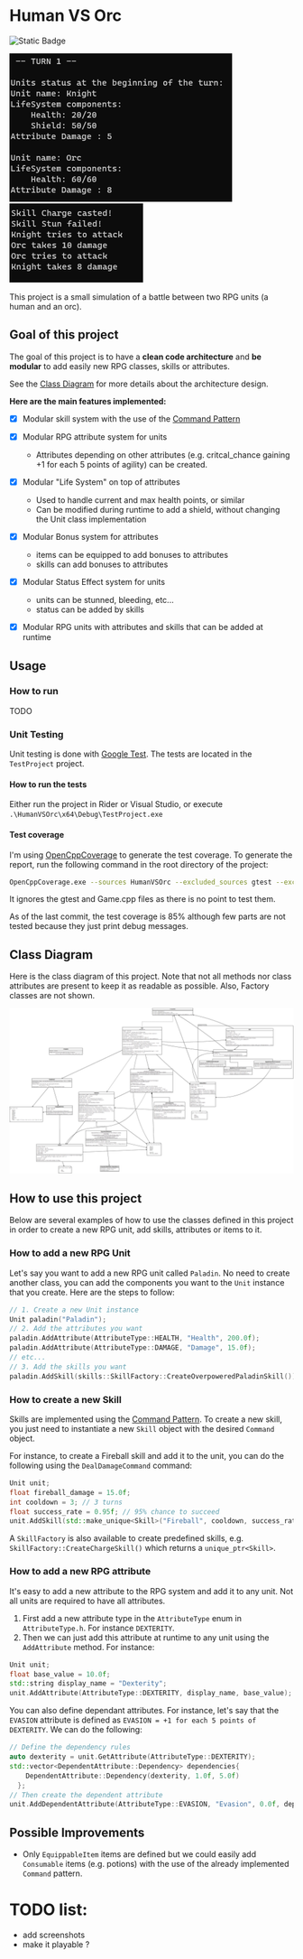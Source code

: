 # Human VS Orc


![Static Badge](https://img.shields.io/badge/coverage-85%25-green?color=%23c0f060)

![screenshot01.png](media/screenshot01.png)![screenshot02.png](media/screenshot02.png)

This project is a small simulation of a battle between two RPG units (a human and an orc).



## Goal of this project
The goal of this project is to have a **clean code architecture** and **be modular** to add easily new RPG classes, skills or attributes.

See the [Class Diagram](#class-diagram) for more details about the architecture design.

**Here are the main features implemented:**
- [x] Modular skill system with the use of the [Command Pattern](https://refactoring.guru/design-patterns/command)
- [x] Modular RPG attribute system for units
  - Attributes depending on other attributes (e.g. critcal_chance gaining +1 for each 5 points of agility) can be created.
- [x] Modular "Life System" on top of attributes
  - Used to handle current and max health points, or similar
  - Can be modified during runtime to add a shield, without changing the Unit class implementation
- [x] Modular Bonus system for attributes
  - items can be equipped to add bonuses to attributes
  - skills can add bonuses to attributes
- [x] Modular Status Effect system for units
  - units can be stunned, bleeding, etc...
  - status can be added by skills
- [x] Modular RPG units with attributes and skills that can be added at runtime


## Usage

### How to run

TODO

### Unit Testing

Unit testing is done with [Google Test](https://github.com/google/googletest). The tests are located in the `TestProject` project.

#### How to run the tests
Either run the project in Rider or Visual Studio, or execute ``.\HumanVSOrc\x64\Debug\TestProject.exe``

#### Test coverage

I'm using [OpenCppCoverage](https://github.com/OpenCppCoverage/OpenCppCoverage) to generate the test coverage. To generate the report, run the following command in the root directory of the project:

```bash
OpenCppCoverage.exe --sources HumanVSOrc --excluded_sources gtest --excluded_sources Game -- .\HumanVSOrc\x64\Debug\TestProject.exe
```

It ignores the gtest and Game.cpp files as there is no point to test them.

As of the last commit, the test coverage is 85% although few parts are not tested because they just print debug messages.


## Class Diagram

Here is the class diagram of this project. Note that not all methods nor class attributes are present to keep it as readable as possible. Also, Factory classes are not shown.


![Class Diagram](media/class_diagram-v4.png)



## How to use this project

Below are several examples of how to use the classes defined in this project in order to create a new RPG unit, add skills, attributes or items to it.

### How to add a new RPG Unit

Let's say you want to add a new RPG unit called ``Paladin``. No need to create another class, you can add the components you want to the ``Unit`` instance that you create. Here are the steps to follow:

```c++
// 1. Create a new Unit instance
Unit paladin("Paladin");
// 2. Add the attributes you want
paladin.AddAttribute(AttributeType::HEALTH, "Health", 200.0f);
paladin.AddAttribute(AttributeType::DAMAGE, "Damage", 15.0f);
// etc...
// 3. Add the skills you want
paladin.AddSkill(skills::SkillFactory::CreateOverpoweredPaladinSkill()); // See skill creation section for more details
``` 

### How to create a new Skill

Skills are implemented using the [Command Pattern](https://refactoring.guru/design-patterns/command). To create a new skill, you just need to instantiate a new ``Skill`` object with the desired ``Command`` object.

For instance, to create a Fireball skill and add it to the unit, you can do the following using the ``DealDamageCommand`` command:

```c++
Unit unit;
float fireball_damage = 15.0f;
int cooldown = 3; // 3 turns
float success_rate = 0.95f; // 95% chance to succeed
unit.AddSkill(std::make_unique<Skill>("Fireball", cooldown, success_rate, std::make_unique<DealDamageCommand>(fireball_damage)));
```

A ``SkillFactory`` is also available to create predefined skills, e.g. ``SkillFactory::CreateChargeSkill()`` which returns a ``unique_ptr<Skill>``.



### How to add a new RPG attribute

It's easy to add a new attribute to the RPG system and add it to any unit. Not all units are required to have all attributes.

1. First add a new attribute type in the ``AttributeType`` enum in ``AttributeType.h``. For instance ``DEXTERITY``.
2. Then we can just add this attribute at runtime to any unit using the ``AddAttribute`` method. For instance:
```c++
Unit unit;
float base_value = 10.0f;
std::string display_name = "Dexterity";
unit.AddAttribute(AttributeType::DEXTERITY, display_name, base_value);
```


You can also define dependant attributes. For instance, let's say that the ``EVASION`` attribute is defined as ``EVASION = +1 for each 5 points of DEXTERITY``. We can do the following:

```c++
// Define the dependency rules
auto dexterity = unit.GetAttribute(AttributeType::DEXTERITY);
std::vector<DependentAttribute::Dependency> dependencies{
    DependentAttribute::Dependency(dexterity, 1.0f, 5.0f)
  };
// Then create the dependent attribute
unit.AddDependentAttribute(AttributeType::EVASION, "Evasion", 0.0f, dependencies);

```


## Possible Improvements

- Only ``EquippableItem`` items are defined but we could easily add ``Consumable`` items (e.g. potions) with the use of the already implemented ``Command`` pattern.


# TODO list:
- add screenshots
- make it playable ?